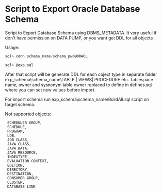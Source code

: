 Script to Export Oracle Database Schema
==============

Script to Export Database Schema using DBMS_METADATA. It very useful if don't have permission on DATA PUMP, or you want get DDL for all objects

Usage:

```sql
sql> conn schema_name/schema_pwd@ORACL

sql> @exp.sql
```

After that script will be generate DDL for each object type in separate folder exp_schema\schema_name\TABLE | VIEWS| PROCEDURE etc.
Tablespace name, owner and sysnonym table owner replaced to define in defines.sql where you can set new values before import.

For import schema run exp_schema\schema_name\BuildAll.sql script on target schema. 

Not supported objects:
```
 SCHEDULER GROUP,
 SCHEDULE,
 PROGRAM,
 LOB,
 JOB CLASS,
 JAVA CLASS,
 JAVA DATA,
 JAVA RESOURCE,
 INDEXTYPE',
 EVALUATION CONTEXT,
 EDITION,
 DIRECTORY,
 DESTINATION,
 CONSUMER GROUP,
 CLUSTER,
 DATABASE LINK
```
